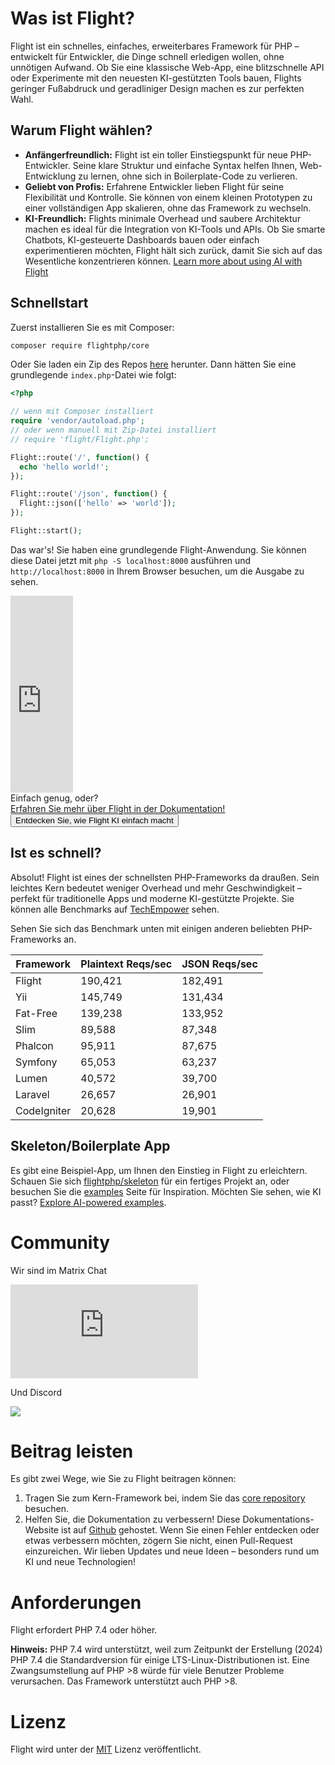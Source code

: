 # Was ist Flight?

Flight ist ein schnelles, einfaches, erweiterbares Framework für PHP – entwickelt für Entwickler, die Dinge schnell erledigen wollen, ohne unnötigen Aufwand. Ob Sie eine klassische Web-App, eine blitzschnelle API oder Experimente mit den neuesten KI-gestützten Tools bauen, Flights geringer Fußabdruck und geradliniger Design machen es zur perfekten Wahl.

## Warum Flight wählen?

- **Anfängerfreundlich:** Flight ist ein toller Einstiegspunkt für neue PHP-Entwickler. Seine klare Struktur und einfache Syntax helfen Ihnen, Web-Entwicklung zu lernen, ohne sich in Boilerplate-Code zu verlieren.
- **Geliebt von Profis:** Erfahrene Entwickler lieben Flight für seine Flexibilität und Kontrolle. Sie können von einem kleinen Prototypen zu einer vollständigen App skalieren, ohne das Framework zu wechseln.
- **KI-Freundlich:** Flights minimale Overhead und saubere Architektur machen es ideal für die Integration von KI-Tools und APIs. Ob Sie smarte Chatbots, KI-gesteuerte Dashboards bauen oder einfach experimentieren möchten, Flight hält sich zurück, damit Sie sich auf das Wesentliche konzentrieren können. [Learn more about using AI with Flight](/learn/ai)

## Schnellstart

Zuerst installieren Sie es mit Composer:

```bash
composer require flightphp/core
```

Oder Sie laden ein Zip des Repos [here](https://github.com/flightphp/core) herunter. Dann hätten Sie eine grundlegende `index.php`-Datei wie folgt:

```php
<?php

// wenn mit Composer installiert
require 'vendor/autoload.php';
// oder wenn manuell mit Zip-Datei installiert
// require 'flight/Flight.php';

Flight::route('/', function() {
  echo 'hello world!';
});

Flight::route('/json', function() {
  Flight::json(['hello' => 'world']);
});

Flight::start();
```

Das war's! Sie haben eine grundlegende Flight-Anwendung. Sie können diese Datei jetzt mit `php -S localhost:8000` ausführen und `http://localhost:8000` in Ihrem Browser besuchen, um die Ausgabe zu sehen.

<div class="flight-block-video">
  <div class="row">
    <div class="col-12 col-md-6 position-relative video-wrapper">
      <iframe class="video-bg" width="100vw" height="315" src="https://www.youtube.com/embed/VCztp1QLC2c?si=W3fSWEKmoCIlC7Z5" title="YouTube video player" frameborder="0" allow="accelerometer; autoplay; clipboard-write; encrypted-media; gyroscope; picture-in-picture; web-share" allowfullscreen></iframe>
    </div>
    <div class="col-12 col-md-6 text-center mt-5 pt-5">
      <span class="fligth-title-video">Einfach genug, oder?</span>
      <br>
      <a href="https://docs.flightphp.com/learn">Erfahren Sie mehr über Flight in der Dokumentation!</a>
      <br>
      <button href="/learn/ai" class="btn btn-primary mt-3">Entdecken Sie, wie Flight KI einfach macht</button>
    </div>
  </div>
</div>

## Ist es schnell?

Absolut! Flight ist eines der schnellsten PHP-Frameworks da draußen. Sein leichtes Kern bedeutet weniger Overhead und mehr Geschwindigkeit – perfekt für traditionelle Apps und moderne KI-gestützte Projekte. Sie können alle Benchmarks auf [TechEmpower](https://www.techempower.com/benchmarks/#section=data-r18&hw=ph&test=frameworks) sehen.

Sehen Sie sich das Benchmark unten mit einigen anderen beliebten PHP-Frameworks an.

| Framework | Plaintext Reqs/sec | JSON Reqs/sec |
| --------- | ------------ | ------------ |
| Flight      | 190,421    | 182,491 |
| Yii         | 145,749    | 131,434 |
| Fat-Free    | 139,238    | 133,952 |
| Slim        | 89,588     | 87,348  |
| Phalcon     | 95,911     | 87,675  |
| Symfony     | 65,053     | 63,237  |
| Lumen       | 40,572     | 39,700  |
| Laravel     | 26,657     | 26,901  |
| CodeIgniter | 20,628     | 19,901  |

## Skeleton/Boilerplate App

Es gibt eine Beispiel-App, um Ihnen den Einstieg in Flight zu erleichtern. Schauen Sie sich [flightphp/skeleton](https://github.com/flightphp/skeleton) für ein fertiges Projekt an, oder besuchen Sie die [examples](examples) Seite für Inspiration. Möchten Sie sehen, wie KI passt? [Explore AI-powered examples](/learn/ai).

# Community

Wir sind im Matrix Chat

[![Matrix](https://img.shields.io/matrix/flight-php-framework%3Amatrix.org?server_fqdn=matrix.org&style=social&logo=matrix)](https://matrix.to/#/#flight-php-framework:matrix.org)

Und Discord

[![](https://dcbadge.limes.pink/api/server/https://discord.gg/Ysr4zqHfbX)](https://discord.gg/Ysr4zqHfbX)

# Beitrag leisten

Es gibt zwei Wege, wie Sie zu Flight beitragen können:

1. Tragen Sie zum Kern-Framework bei, indem Sie das [core repository](https://github.com/flightphp/core) besuchen.
2. Helfen Sie, die Dokumentation zu verbessern! Diese Dokumentations-Website ist auf [Github](https://github.com/flightphp/docs) gehostet. Wenn Sie einen Fehler entdecken oder etwas verbessern möchten, zögern Sie nicht, einen Pull-Request einzureichen. Wir lieben Updates und neue Ideen – besonders rund um KI und neue Technologien!

# Anforderungen

Flight erfordert PHP 7.4 oder höher.

**Hinweis:** PHP 7.4 wird unterstützt, weil zum Zeitpunkt der Erstellung (2024) PHP 7.4 die Standardversion für einige LTS-Linux-Distributionen ist. Eine Zwangsumstellung auf PHP >8 würde für viele Benutzer Probleme verursachen. Das Framework unterstützt auch PHP >8.

# Lizenz

Flight wird unter der [MIT](https://github.com/flightphp/core/blob/master/LICENSE) Lizenz veröffentlicht.
